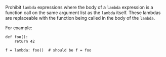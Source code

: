 Prohibit `lambda` expressions where the body of a `lambda` expression is a function call on the same argument list as the `lambda` itself.
These lambdas are replaceable with the function being called in the body of the `lambda`.

For example:

    def foo():
        return 42

    f = lambda: foo()  # should be f = foo

      
